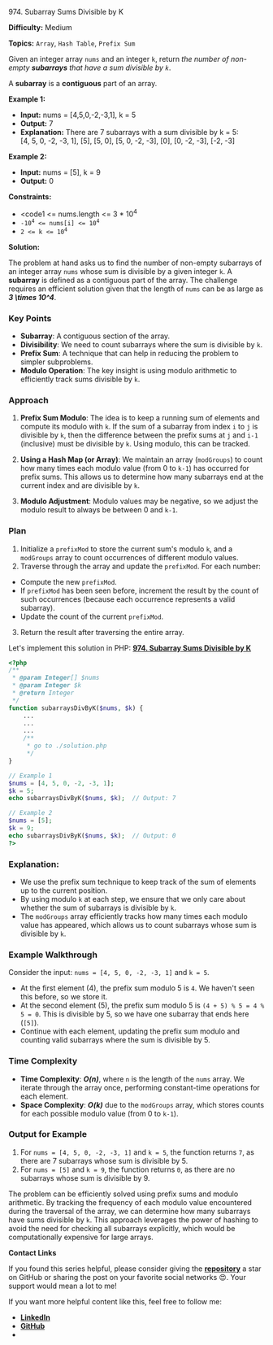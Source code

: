 974\. Subarray Sums Divisible by K

**Difficulty:** Medium

**Topics:** `Array`, `Hash Table`, `Prefix Sum`

Given an integer array `nums` and an integer `k`, return _the number of non-empty **subarrays** that have a sum divisible by `k`_.

A **subarray** is a **contiguous** part of an array.

**Example 1:**

- **Input:** nums = [4,5,0,-2,-3,1], k = 5
- **Output:** 7
- **Explanation:** There are 7 subarrays with a sum divisible by k = 5:\
  [4, 5, 0, -2, -3, 1], [5], [5, 0], [5, 0, -2, -3], [0], [0, -2, -3], [-2, -3]

**Example 2:**

- **Input:** nums = [5], k = 9
- **Output:** 0

**Constraints:**

- <code1 <= nums.length <= 3 * 10<sup>4</sup></code>
- <code>-10<sup>4</sup> <= nums[i] <= 10<sup>4</sup></code>
- <code>2 <= k <= 10<sup>4</sup></code>


**Solution:**

The problem at hand asks us to find the number of non-empty subarrays of an integer array `nums` whose sum is divisible by a given integer `k`. A **subarray** is defined as a contiguous part of the array. The challenge requires an efficient solution given that the length of `nums` can be as large as _**3 \times 10^4**_.

### Key Points
- **Subarray**: A contiguous section of the array.
- **Divisibility**: We need to count subarrays where the sum is divisible by `k`.
- **Prefix Sum**: A technique that can help in reducing the problem to simpler subproblems.
- **Modulo Operation**: The key insight is using modulo arithmetic to efficiently track sums divisible by `k`.

### Approach
1. **Prefix Sum Modulo**: The idea is to keep a running sum of elements and compute its modulo with `k`. If the sum of a subarray from index `i` to `j` is divisible by `k`, then the difference between the prefix sums at `j` and `i-1` (inclusive) must be divisible by `k`. Using modulo, this can be tracked.

2. **Using a Hash Map (or Array)**: We maintain an array (`modGroups`) to count how many times each modulo value (from 0 to `k-1`) has occurred for prefix sums. This allows us to determine how many subarrays end at the current index and are divisible by `k`.

3. **Modulo Adjustment**: Modulo values may be negative, so we adjust the modulo result to always be between 0 and `k-1`.

### Plan
1. Initialize a `prefixMod` to store the current sum's modulo `k`, and a `modGroups` array to count occurrences of different modulo values.
2. Traverse through the array and update the `prefixMod`. For each number:
  - Compute the new `prefixMod`.
  - If `prefixMod` has been seen before, increment the result by the count of such occurrences (because each occurrence represents a valid subarray).
  - Update the count of the current `prefixMod`.
3. Return the result after traversing the entire array.

Let's implement this solution in PHP: **[974. Subarray Sums Divisible by K](https://github.com/mah-shamim/leet-code-in-php/tree/main/algorithms/000974-subarray-sums-divisible-by-k/solution.php)**

```php
<?php
/**
 * @param Integer[] $nums
 * @param Integer $k
 * @return Integer
 */
function subarraysDivByK($nums, $k) {
    ...
    ...
    ...
    /**
     * go to ./solution.php
     */
}

// Example 1
$nums = [4, 5, 0, -2, -3, 1];
$k = 5;
echo subarraysDivByK($nums, $k);  // Output: 7

// Example 2
$nums = [5];
$k = 9;
echo subarraysDivByK($nums, $k);  // Output: 0
?>
```

### Explanation:

- We use the prefix sum technique to keep track of the sum of elements up to the current position.
- By using modulo `k` at each step, we ensure that we only care about whether the sum of subarrays is divisible by `k`.
- The `modGroups` array efficiently tracks how many times each modulo value has appeared, which allows us to count subarrays whose sum is divisible by `k`.

### Example Walkthrough
Consider the input: `nums = [4, 5, 0, -2, -3, 1]` and `k = 5`.

- At the first element (4), the prefix sum modulo 5 is `4`. We haven't seen this before, so we store it.
- At the second element (5), the prefix sum modulo 5 is `(4 + 5) % 5 = 4 % 5 = 0`. This is divisible by 5, so we have one subarray that ends here (`[5]`).
- Continue with each element, updating the prefix sum modulo and counting valid subarrays where the sum is divisible by 5.

### Time Complexity
- **Time Complexity**: _**O(n)**_, where `n` is the length of the `nums` array. We iterate through the array once, performing constant-time operations for each element.
- **Space Complexity**: _**O(k)**_ due to the `modGroups` array, which stores counts for each possible modulo value (from 0 to `k-1`).

### Output for Example

1. For `nums = [4, 5, 0, -2, -3, 1]` and `k = 5`, the function returns `7`, as there are 7 subarrays whose sum is divisible by 5.
2. For `nums = [5]` and `k = 9`, the function returns `0`, as there are no subarrays whose sum is divisible by 9.

The problem can be efficiently solved using prefix sums and modulo arithmetic. By tracking the frequency of each modulo value encountered during the traversal of the array, we can determine how many subarrays have sums divisible by `k`. This approach leverages the power of hashing to avoid the need for checking all subarrays explicitly, which would be computationally expensive for large arrays.

**Contact Links**

If you found this series helpful, please consider giving the **[repository](https://github.com/mah-shamim/leet-code-in-php)** a star on GitHub or sharing the post on your favorite social networks 😍. Your support would mean a lot to me!

If you want more helpful content like this, feel free to follow me:

- **[LinkedIn](https://www.linkedin.com/in/arifulhaque/)**
- **[GitHub](https://github.com/mah-shamim)**
- 